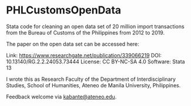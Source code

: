 # PHLCustomsOpenData
Stata code for cleaning an open data set of 20 million import transactions from the Bureau of Customs of the Philippines from 2012 to 2019.

The paper on the open data set can be accessed here:

Link: https://www.researchgate.net/publication/339066219
DOI: 10.13140/RG.2.2.24053.73444
License: CC BY-NC-SA 4.0
Software: Stata 13

I wrote this as Research Faculty of the Department of Interdisciplinary Studies, School of Humanities, Ateneo de Manila University, Philippines.

Feedback welcome via kabante@ateneo.edu.
